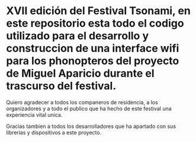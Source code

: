 # XVII edición del Festival Tsonami, en este repositorio esta todo el codigo utilizado para el desarrollo y construccion de una interface wifi para los phonopteros del proyecto de Miguel Aparicio durante el trascurso del festival.

Quiero agradecer a todos los companeros de residencia, a los organizadores y a todo el publico que ha hecho de este festival una experiencia vital unica.

Gracias tambien a todos los desarrolladores que ha apartado con sus librerias y dispositivos a este proyecto.
